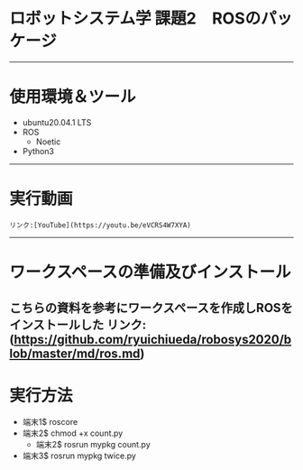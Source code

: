 # ロボットシステム学 課題2　ROSのパッケージ  
---
# 使用環境＆ツール
* ubuntu20.04.1 LTS  
* ROS  
  * Noetic  
* Python3  
---  
# 実行動画
    リンク:[YouTube](https://youtu.be/eVCRS4W7XYA)  
---  
# ワークスペースの準備及びインストール
こちらの資料を参考にワークスペースを作成しROSをインストールした
    リンク:(https://github.com/ryuichiueda/robosys2020/blob/master/md/ros.md)
---  
# 実行方法  

* 端末1$ roscore  
* 端末2$ chmod +x count.py  
    * 端末2$ rosrun mypkg count.py  
* 端末3$ rosrun mypkg twice.py
